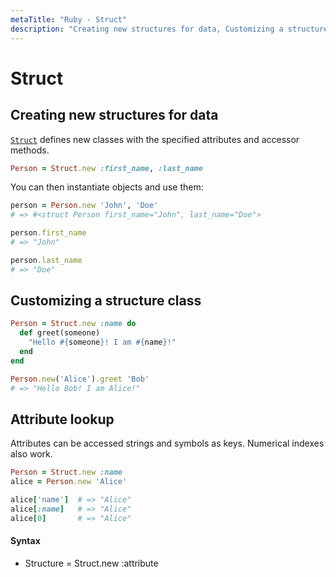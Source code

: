 ```yaml
---
metaTitle: "Ruby - Struct"
description: "Creating new structures for data, Customizing a structure class, Attribute lookup"
---
```


# Struct



## Creating new structures for data


[`Struct`](http://ruby-doc.org/core/Struct.html) defines new classes with the specified attributes and accessor methods.

```ruby
Person = Struct.new :first_name, :last_name

```

You can then instantiate objects and use them:

```ruby
person = Person.new 'John', 'Doe'
# => #<struct Person first_name="John", last_name="Doe">

person.first_name
# => "John"

person.last_name
# => "Doe"

```



## Customizing a structure class


```ruby
Person = Struct.new :name do
  def greet(someone)
    "Hello #{someone}! I am #{name}!"
  end
end

Person.new('Alice').greet 'Bob'
# => "Hello Bob! I am Alice!"

```



## Attribute lookup


Attributes can be accessed strings and symbols as keys. Numerical indexes also work.

```ruby
Person = Struct.new :name
alice = Person.new 'Alice'

alice['name']  # => "Alice"
alice[:name]   # => "Alice"
alice[0]       # => "Alice"

```



#### Syntax


- Structure = Struct.new :attribute

